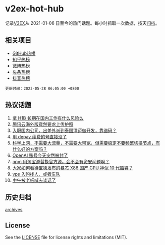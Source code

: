 # v2ex-hot-hub

 记录[V2EX](https://www.v2ex.com/)从 2021-01-06 日至今的热门话题。每小时抓取一次数据，按天[归档](archives)。
 
 ## 相关项目

- [GitHub热榜](https://github.com/lonnyzhang423/github-hot-hub)
- [知乎热榜](https://github.com/lonnyzhang423/zhihu-hot-hub)
- [微博热榜](https://github.com/lonnyzhang423/weibo-hot-hub)
- [头条热榜](https://github.com/lonnyzhang423/toutiao-hot-hub)
- [抖音热榜](https://github.com/lonnyzhang423/douyin-hot-hub)


 `更新时间：2023-05-28 06:05:00 +0800`

## 热议话题

1. [拿 H1B 长期在国内工作有什么风险么](https://www.v2ex.com/t/943404)
1. [腾讯云海外版竟然要求上传护照](https://www.v2ex.com/t/943347)
1. [入职国内公司，出差外派到泰国清迈做开发，靠谱码？](https://www.v2ex.com/t/943475)
1. [用 depay 续费的号直接没了](https://www.v2ex.com/t/943370)
1. [科学上网，不需要大流量，不需要大带宽，但需要稳定不要频繁切换节点，有什么好的方案吗？](https://www.v2ex.com/t/943430)
1. [OpenAI 账号今天突然被封了](https://www.v2ex.com/t/943395)
1. [npm 用淘宝源替换官方源，会不会有资安问题啊？](https://www.v2ex.com/t/943410)
1. [大家如何看待宝德发布的暴芯 X86 国产 CPU 神似 10 代酷睿？](https://www.v2ex.com/t/943346)
1. [vps 入购找人，或者车队](https://www.v2ex.com/t/943412)
1. [中午被老板喊去谈话了](https://www.v2ex.com/t/943429)

## 历史归档

[archives](archives)

## License

See the [LICENSE](LICENSE) file for license rights and limitations (MIT).

